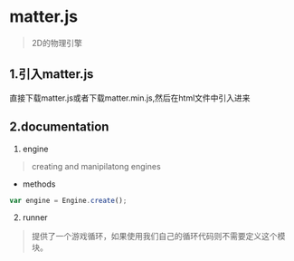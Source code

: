 # matter.js
> 2D的物理引擎


## 1.引入matter.js
直接下载matter.js或者下载matter.min.js,然后在html文件中引入进来

## 2.documentation
1. engine
> creating and manipilatong engines

- methods
```js
var engine = Engine.create();
```
        
2. runner
> 提供了一个游戏循环，如果使用我们自己的循环代码则不需要定义这个模块。
